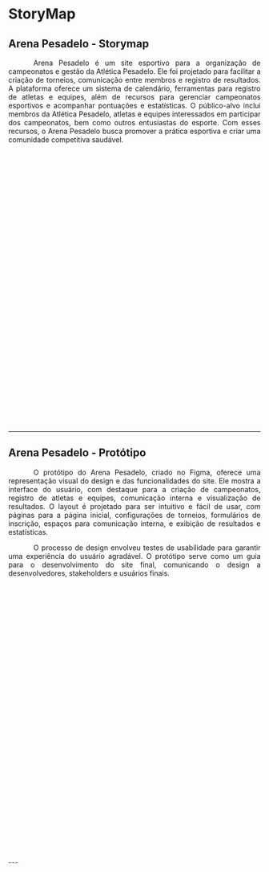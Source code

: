# StoryMap

## Arena Pesadelo - Storymap


<p style="text-indent: 50px;text-align: justify;"> Arena Pesadelo é um site esportivo para a organização de campeonatos e gestão da Atlética Pesadelo. Ele foi projetado para facilitar a criação de torneios, comunicação entre membros e registro de resultados. A plataforma oferece um sistema de calendário, ferramentas para registro de atletas e equipes, além de recursos para gerenciar campeonatos esportivos e acompanhar pontuações e estatísticas. O público-alvo inclui membros da Atlética Pesadelo, atletas e equipes interessados em participar dos campeonatos, bem como outros entusiastas do esporte. Com esses recursos, o Arena Pesadelo busca promover a prática esportiva e criar uma comunidade competitiva saudável. </p>


<iframe src="" frameBorder="0" width="700" height="500" style="margin-top: 25px; margin-bottom: 20px;"></iframe>

---


## Arena Pesadelo - Protótipo



<p style="text-indent: 50px;text-align: justify;"> O protótipo do Arena Pesadelo, criado no Figma, oferece uma representação visual do design e das funcionalidades do site. Ele mostra a interface do usuário, com destaque para a criação de campeonatos, registro de atletas e equipes, comunicação interna e visualização de resultados. O layout é projetado para ser intuitivo e fácil de usar, com páginas para a página inicial, configurações de torneios, formulários de inscrição, espaços para comunicação interna, e exibição de resultados e estatísticas. </p>

<p style="text-indent: 50px;text-align: justify;"> O processo de design envolveu testes de usabilidade para garantir uma experiência do usuário agradável. O protótipo serve como um guia para o desenvolvimento do site final, comunicando o design a desenvolvedores, stakeholders e usuários finais. </p>

<iframe src="" frameBorder="0" width="700" height="500" style="margin-top: 25px; margin-bottom: 20px;"></iframe>
---


